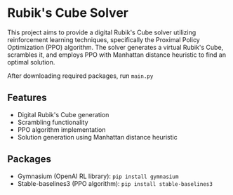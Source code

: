 # Rubik's Cube Solver
This project aims to provide a digital Rubik's Cube solver utilizing reinforcement learning techniques, specifically the Proximal Policy Optimization (PPO) algorithm. The solver generates a virtual Rubik's Cube, scrambles it, and employs PPO with Manhattan distance heuristic to find an optimal solution.

After downloading required packages, run `main.py`
## Features
- Digital Rubik's Cube generation
- Scrambling functionality
- PPO algorithm implementation
- Solution generation using Manhattan distance heuristic

## Packages
- Gymnasium (OpenAI RL library): `pip install gymnasium`
- Stable-baselines3 (PPO algorithm): `pip install stable-baselines3`

